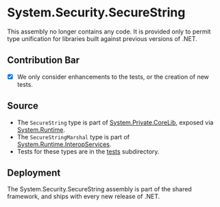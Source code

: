 # System.Security.SecureString

This assembly no longer contains any code.  It is provided only to permit type unification for libraries built against previous versions of .NET.

## Contribution Bar

- [x] We only consider enhancements to the tests, or the creation of new tests.

## Source

* The `SecureString` type is part of [System.Private.CoreLib](../System.Private.CoreLib/), exposed via [System.Runtime](../System.Runtime/).
* The `SecureStringMarshal` type is part of [System.Runtime.InteropServices](../System.Runtime.InteropServices/).
* Tests for these types are in the [tests](tests/) subdirectory.

## Deployment

The System.Security.SecureString assembly is part of the shared framework, and ships with every new release of .NET.
